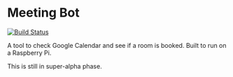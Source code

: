 # Meeting Bot

[![Build
Status](https://travis-ci.org/kevinlondon/meetingbot.svg)](https://travis-ci.org/kevinlondon/meetingbot)

A tool to check Google Calendar and see if a room is booked. Built to run on a Raspberry Pi.

This is still in super-alpha phase.
